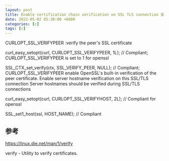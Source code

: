 ```yaml
---
layout: post
title: Enable certification chain verification on SSL TLS connection 安全设置
date: 2022-05-02 05:30:00 +0800
categories: [c]
tags: [c]
---
```

CURLOPT_SSL_VERIFYPEER :verify the peer's SSL certificate

curl_easy_setopt(curl, CURLOPT_SSL_VERIFYPEER, 1L); // Compliant; CURLOPT_SSL_VERIFYPEER is set to 1
for openssl

SSL_CTX_set_verify(ctx, SSL_VERIFY_PEER, NULL); // Compliant; CURLOPT_SSL_VERIFYPEER enable OpenSSL's built-in verification of the peer certificate.
Enable server hostname verification on this SSL/TLS connection
Server hostnames should be verified during SSL/TLS connections

curl_easy_setopt(curl, CURLOPT_SSL_VERIFYHOST, 2L); // Compliant
for openssl

SSL_set1_host(ssl, HOST_NAME); // Compliant
## 参考
https://linux.die.net/man/1/verify

verify - Utility to verify certificates.